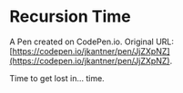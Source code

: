 # Recursion Time

A Pen created on CodePen.io. Original URL: [https://codepen.io/jkantner/pen/JjZXpNZ](https://codepen.io/jkantner/pen/JjZXpNZ).

Time to get lost in… time.